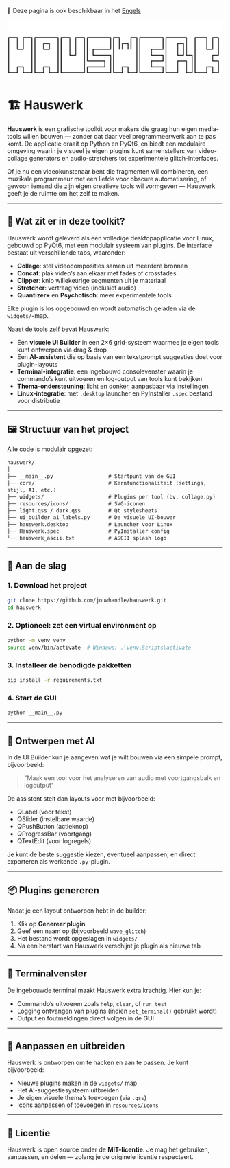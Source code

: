 📘 Deze pagina is ook beschikbaar in het [Engels](docs/README_EN.md)

<p align="center">
  <img src="bob.svg" alt="Hauswerk ASCII logo">
</p>

# 🏗️ Hauswerk

**Hauswerk** is een grafische toolkit voor makers die graag hun eigen media-tools willen bouwen — zonder dat daar veel programmeerwerk aan te pas komt. De applicatie draait op Python en PyQt6, en biedt een modulaire omgeving waarin je visueel je eigen plugins kunt samenstellen: van video-collage generators en audio-stretchers tot experimentele glitch-interfaces.

Of je nu een videokunstenaar bent die fragmenten wil combineren, een muzikale programmeur met een liefde voor obscure automatisering, of gewoon iemand die zijn eigen creatieve tools wil vormgeven — Hauswerk geeft je de ruimte om het zelf te maken.

---

## 🧰 Wat zit er in deze toolkit?

Hauswerk wordt geleverd als een volledige desktopapplicatie voor Linux, gebouwd op PyQt6, met een modulair systeem van plugins. De interface bestaat uit verschillende tabs, waaronder:

- **Collage**: stel videocomposities samen uit meerdere bronnen
- **Concat**: plak video’s aan elkaar met fades of crossfades
- **Clipper**: knip willekeurige segmenten uit je materiaal
- **Stretcher**: vertraag video (inclusief audio)
- **Quantizer+** en **Psychotisch**: meer experimentele tools

Elke plugin is los opgebouwd en wordt automatisch geladen via de `widgets/`-map.

Naast de tools zelf bevat Hauswerk:

- Een **visuele UI Builder** in een 2×6 grid-systeem waarmee je eigen tools kunt ontwerpen via drag & drop
- Een **AI-assistent** die op basis van een tekstprompt suggesties doet voor plugin-layouts
- **Terminal-integratie**: een ingebouwd consolevenster waarin je commando’s kunt uitvoeren en log-output van tools kunt bekijken
- **Thema-ondersteuning**: licht en donker, aanpasbaar via instellingen
- **Linux-integratie**: met `.desktop` launcher en PyInstaller `.spec` bestand voor distributie

---

## 🖼️ Structuur van het project

Alle code is modulair opgezet:

```plaintext
hauswerk/
│
├── __main__.py                  # Startpunt van de GUI
├── core/                        # Kernfunctionaliteit (settings, stijl, AI, etc.)
├── widgets/                     # Plugins per tool (bv. collage.py)
├── resources/icons/             # SVG-iconen
├── light.qss / dark.qss         # Qt stylesheets
├── ui_builder_ai_labels.py      # De visuele UI-bouwer
├── hauswerk.desktop             # Launcher voor Linux
├── Hauswerk.spec                # PyInstaller config
└── hauswerk_ascii.txt           # ASCII splash logo
```

---

## 🚀 Aan de slag

### 1. Download het project

```bash
git clone https://github.com/jouwhandle/hauswerk.git
cd hauswerk
```

### 2. Optioneel: zet een virtual environment op

```bash
python -m venv venv
source venv/bin/activate  # Windows: .\venv\Scripts\activate
```

### 3. Installeer de benodigde pakketten

```bash
pip install -r requirements.txt
```

### 4. Start de GUI

```bash
python __main__.py
```

---

## 🤖 Ontwerpen met AI

In de UI Builder kun je aangeven wat je wilt bouwen via een simpele prompt, bijvoorbeeld:

> "Maak een tool voor het analyseren van audio met voortgangsbalk en logoutput"

De assistent stelt dan layouts voor met bijvoorbeeld:
- QLabel (voor tekst)
- QSlider (instelbare waarde)
- QPushButton (actieknop)
- QProgressBar (voortgang)
- QTextEdit (voor logregels)

Je kunt de beste suggestie kiezen, eventueel aanpassen, en direct exporteren als werkende `.py`-plugin.

---

## 📦 Plugins genereren

Nadat je een layout ontworpen hebt in de builder:

1. Klik op **Genereer plugin**
2. Geef een naam op (bijvoorbeeld `wave_glitch`)
3. Het bestand wordt opgeslagen in `widgets/`
4. Na een herstart van Hauswerk verschijnt je plugin als nieuwe tab

---

## 💬 Terminalvenster

De ingebouwde terminal maakt Hauswerk extra krachtig. Hier kun je:

- Commando’s uitvoeren zoals `help`, `clear`, of `run test`
- Logging ontvangen van plugins (indien `set_terminal()` gebruikt wordt)
- Output en foutmeldingen direct volgen in de GUI

---

## 🔧 Aanpassen en uitbreiden

Hauswerk is ontworpen om te hacken en aan te passen. Je kunt bijvoorbeeld:

- Nieuwe plugins maken in de `widgets/` map
- Het AI-suggestiesysteem uitbreiden
- Je eigen visuele thema’s toevoegen (via `.qss`)
- Icons aanpassen of toevoegen in `resources/icons`

---

## 📜 Licentie

Hauswerk is open source onder de **MIT-licentie**. Je mag het gebruiken, aanpassen, en delen — zolang je de originele licentie respecteert.
